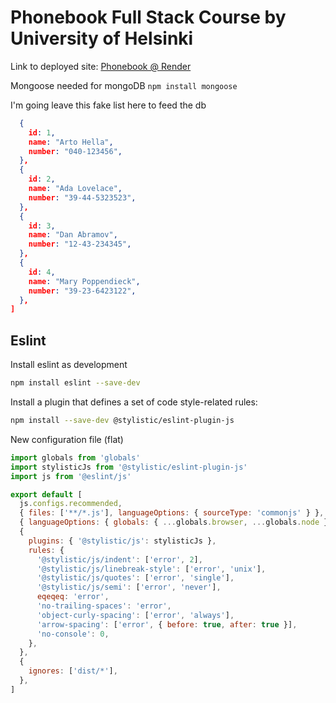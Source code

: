 # Phonebook Full Stack Course by University of Helsinki

Link to deployed site: [Phonebook @ Render](https://fullstackopen-phonebook-jj3t.onrender.com/)

Mongoose needed for mongoDB `npm install mongoose`

I'm going leave this fake list here to feed the db

```JSON
  {
    id: 1,
    name: "Arto Hella",
    number: "040-123456",
  },
  {
    id: 2,
    name: "Ada Lovelace",
    number: "39-44-5323523",
  },
  {
    id: 3,
    name: "Dan Abramov",
    number: "12-43-234345",
  },
  {
    id: 4,
    name: "Mary Poppendieck",
    number: "39-23-6423122",
  },
]
```

## Eslint

Install eslint as development

```zsh
npm install eslint --save-dev
```

Install a plugin that defines a set of code style-related rules:

```zsh
npm install --save-dev @stylistic/eslint-plugin-js
```

New configuration file (flat)

```js
import globals from 'globals'
import stylisticJs from '@stylistic/eslint-plugin-js'
import js from '@eslint/js'

export default [
  js.configs.recommended,
  { files: ['**/*.js'], languageOptions: { sourceType: 'commonjs' } },
  { languageOptions: { globals: { ...globals.browser, ...globals.node } } },
  {
    plugins: { '@stylistic/js': stylisticJs },
    rules: {
      '@stylistic/js/indent': ['error', 2],
      '@stylistic/js/linebreak-style': ['error', 'unix'],
      '@stylistic/js/quotes': ['error', 'single'],
      '@stylistic/js/semi': ['error', 'never'],
      eqeqeq: 'error',
      'no-trailing-spaces': 'error',
      'object-curly-spacing': ['error', 'always'],
      'arrow-spacing': ['error', { before: true, after: true }],
      'no-console': 0,
    },
  },
  {
    ignores: ['dist/*'],
  },
]
```
